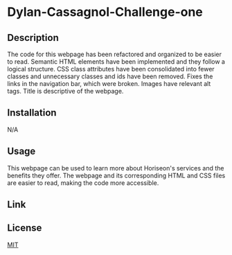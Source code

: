# Dylan-Cassagnol-Challenge-one

## Description

The code for this webpage has been refactored and organized to be easier to read. Semantic HTML elements have been implemented and they follow a logical structure. CSS class attributes have been consolidated into fewer classes and unnecessary classes and ids have been removed. Fixes the links in the navigation bar, which were broken. Images have relevant alt tags. Title is descriptive of the webpage.

## Installation

N/A

## Usage

This webpage can be used to learn more about Horiseon's services and the benefits they offer. The webpage and its corresponding HTML and CSS files are easier to read, making the code more accessible. 

## Link



## License
[MIT](https://choosealicense.com/licenses/mit/)
